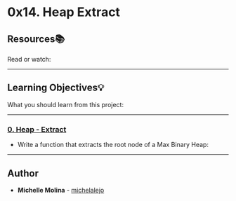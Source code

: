# 0x14. Heap Extract

## Resources:books:
Read or watch:

---
## Learning Objectives:bulb:
What you should learn from this project:

---

### [0. Heap - Extract](./0-heap_extract.c)
* Write a function that extracts the root node of a Max Binary Heap:

---

## Author
* **Michelle Molina** - [michelalejo](https://github.com/michelalejo)